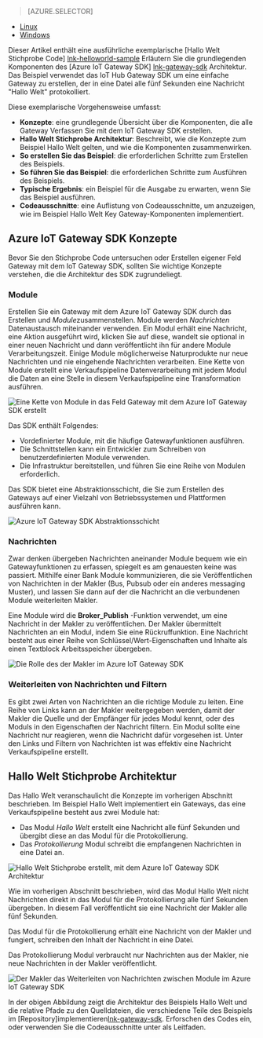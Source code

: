 > [AZURE.SELECTOR]
- [Linux](../articles/iot-hub/iot-hub-linux-gateway-sdk-get-started.md)
- [Windows](../articles/iot-hub/iot-hub-windows-gateway-sdk-get-started.md)

Dieser Artikel enthält eine ausführliche exemplarische [Hallo Welt Stichprobe Code] [ lnk-helloworld-sample] Erläutern Sie die grundlegenden Komponenten des [Azure IoT Gateway SDK] [ lnk-gateway-sdk] Architektur. Das Beispiel verwendet das IoT Hub Gateway SDK um eine einfache Gateway zu erstellen, der in eine Datei alle fünf Sekunden eine Nachricht "Hallo Welt" protokolliert.

Diese exemplarische Vorgehensweise umfasst:

- **Konzepte**: eine grundlegende Übersicht über die Komponenten, die alle Gateway Verfassen Sie mit dem IoT Gateway SDK erstellen.  
- **Hallo Welt Stichprobe Architektur**: Beschreibt, wie die Konzepte zum Beispiel Hallo Welt gelten, und wie die Komponenten zusammenwirken.
- **So erstellen Sie das Beispiel**: die erforderlichen Schritte zum Erstellen des Beispiels.
- **So führen Sie das Beispiel**: die erforderlichen Schritte zum Ausführen des Beispiels. 
- **Typische Ergebnis**: ein Beispiel für die Ausgabe zu erwarten, wenn Sie das Beispiel ausführen.
- **Codeausschnitte**: eine Auflistung von Codeausschnitte, um anzuzeigen, wie im Beispiel Hallo Welt Key Gateway-Komponenten implementiert.

## <a name="azure-iot-gateway-sdk-concepts"></a>Azure IoT Gateway SDK Konzepte

Bevor Sie den Stichprobe Code untersuchen oder Erstellen eigener Feld Gateway mit dem IoT Gateway SDK, sollten Sie wichtige Konzepte verstehen, die die Architektur des SDK zugrundeliegt.

### <a name="modules"></a>Module

Erstellen Sie ein Gateway mit dem Azure IoT Gateway SDK durch das Erstellen und *Module*zusammenstellen. Module werden *Nachrichten* Datenaustausch miteinander verwenden. Ein Modul erhält eine Nachricht, eine Aktion ausgeführt wird, klicken Sie auf diese, wandelt sie optional in einer neuen Nachricht und dann veröffentlicht ihn für andere Module Verarbeitungszeit. Einige Module möglicherweise Naturprodukte nur neue Nachrichten und nie eingehende Nachrichten verarbeiten. Eine Kette von Module erstellt eine Verkaufspipeline Datenverarbeitung mit jedem Modul die Daten an eine Stelle in diesem Verkaufspipeline eine Transformation ausführen.

![Eine Kette von Module in das Feld Gateway mit dem Azure IoT Gateway SDK erstellt][1]
 
Das SDK enthält Folgendes:

- Vordefinierter Module, mit die häufige Gatewayfunktionen ausführen.
- Die Schnittstellen kann ein Entwickler zum Schreiben von benutzerdefinierten Module verwenden.
- Die Infrastruktur bereitstellen, und führen Sie eine Reihe von Modulen erforderlich.

Das SDK bietet eine Abstraktionsschicht, die Sie zum Erstellen des Gateways auf einer Vielzahl von Betriebssystemen und Plattformen ausführen kann.

![Azure IoT Gateway SDK Abstraktionsschicht][2]

### <a name="messages"></a>Nachrichten

Zwar denken übergeben Nachrichten aneinander Module bequem wie ein Gatewayfunktionen zu erfassen, spiegelt es am genauesten keine was passiert. Mithilfe einer Bank Module kommunizieren, die sie Veröffentlichen von Nachrichten in der Makler (Bus, Pubsub oder ein anderes messaging Muster), und lassen Sie dann auf der die Nachricht an die verbundenen Module weiterleiten Makler.

Eine Module wird die **Broker_Publish** -Funktion verwendet, um eine Nachricht in der Makler zu veröffentlichen. Der Makler übermittelt Nachrichten an ein Modul, indem Sie eine Rückruffunktion. Eine Nachricht besteht aus einer Reihe von Schlüssel/Wert-Eigenschaften und Inhalte als einen Textblock Arbeitsspeicher übergeben.

![Die Rolle des der Makler im Azure IoT Gateway SDK][3]

### <a name="message-routing-and-filtering"></a>Weiterleiten von Nachrichten und Filtern

Es gibt zwei Arten von Nachrichten an die richtige Module zu leiten. Eine Reihe von Links kann an der Makler weitergegeben werden, damit der Makler die Quelle und der Empfänger für jedes Modul kennt, oder des Moduls in den Eigenschaften der Nachricht filtern. Ein Modul sollte eine Nachricht nur reagieren, wenn die Nachricht dafür vorgesehen ist. Unter den Links und Filtern von Nachrichten ist was effektiv eine Nachricht Verkaufspipeline erstellt.

## <a name="hello-world-sample-architecture"></a>Hallo Welt Stichprobe Architektur

Das Hallo Welt veranschaulicht die Konzepte im vorherigen Abschnitt beschrieben. Im Beispiel Hallo Welt implementiert ein Gateways, das eine Verkaufspipeline besteht aus zwei Module hat:

-   Das Modul *Hallo Welt* erstellt eine Nachricht alle fünf Sekunden und übergibt diese an das Modul für die Protokollierung.
-   Das *Protokollierung* Modul schreibt die empfangenen Nachrichten in eine Datei an.

![Hallo Welt Stichprobe erstellt, mit dem Azure IoT Gateway SDK Architektur][4]

Wie im vorherigen Abschnitt beschrieben, wird das Modul Hallo Welt nicht Nachrichten direkt in das Modul für die Protokollierung alle fünf Sekunden übergeben. In diesem Fall veröffentlicht sie eine Nachricht der Makler alle fünf Sekunden.

Das Modul für die Protokollierung erhält eine Nachricht von der Makler und fungiert, schreiben den Inhalt der Nachricht in eine Datei.

Das Protokollierung Modul verbraucht nur Nachrichten aus der Makler, nie neue Nachrichten in der Makler veröffentlicht.

![Der Makler das Weiterleiten von Nachrichten zwischen Module im Azure IoT Gateway SDK][5]

In der obigen Abbildung zeigt die Architektur des Beispiels Hallo Welt und die relative Pfade zu den Quelldateien, die verschiedene Teile des Beispiels im [Repository]implementieren[lnk-gateway-sdk]. Erforschen des Codes ein, oder verwenden Sie die Codeausschnitte unter als Leitfaden.

<!-- Images -->
[1]: media/iot-hub-gateway-sdk-getstarted-selector/modules.png
[2]: media/iot-hub-gateway-sdk-getstarted-selector/modules_2.png
[3]: media/iot-hub-gateway-sdk-getstarted-selector/messages_1.png
[4]: media/iot-hub-gateway-sdk-getstarted-selector/high_level_architecture.png
[5]: media/iot-hub-gateway-sdk-getstarted-selector/detailed_architecture.png

<!-- Links -->
[lnk-helloworld-sample]: https://github.com/Azure/azure-iot-gateway-sdk/tree/master/samples/hello_world
[lnk-gateway-sdk]: https://github.com/Azure/azure-iot-gateway-sdk